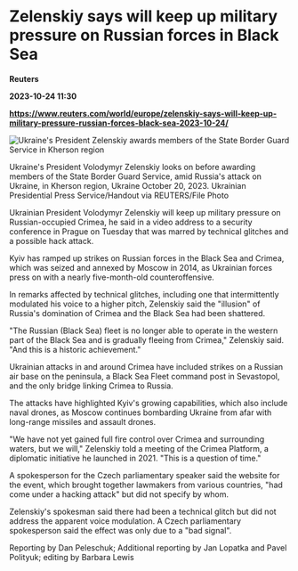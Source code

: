 # Zelenskiy says will keep up military pressure on Russian forces in Black Sea
**Reuters**

**2023-10-24 11:30**

**https://www.reuters.com/world/europe/zelenskiy-says-will-keep-up-military-pressure-russian-forces-black-sea-2023-10-24/**

![Ukraine's President Zelenskiy awards members of the State Border Guard Service in Kherson region](https://www.reuters.com/resizer/SPaXh6k6F4y2ods2dXTG-6CgFWY=/1920x0/filters:quality(80)/cloudfront-us-east-2.images.arcpublishing.com/reuters/27FJ3CXPYFPFRKMRMNJKHW66CA.jpg)

Ukraine's President Volodymyr Zelenskiy looks on before awarding members of the State Border Guard Service, amid Russia's attack on Ukraine, in Kherson region, Ukraine October 20, 2023. Ukrainian Presidential Press Service/Handout via REUTERS/File Photo

Ukrainian President Volodymyr Zelenskiy will keep up military pressure on Russian-occupied Crimea, he said in a video address to a security conference in Prague on Tuesday that was marred by technical glitches and a possible hack attack.

Kyiv has ramped up strikes on Russian forces in the Black Sea and Crimea, which was seized and annexed by Moscow in 2014, as Ukrainian forces press on with a nearly five-month-old counteroffensive.

In remarks affected by technical glitches, including one that intermittently modulated his voice to a higher pitch, Zelenskiy said the "illusion" of Russia's domination of Crimea and the Black Sea had been shattered.

"The Russian (Black Sea) fleet is no longer able to operate in the western part of the Black Sea and is gradually fleeing from Crimea," Zelenskiy said. "And this is a historic achievement."

Ukrainian attacks in and around Crimea have included strikes on a Russian air base on the peninsula, a Black Sea Fleet command post in Sevastopol, and the only bridge linking Crimea to Russia.

The attacks have highlighted Kyiv's growing capabilities, which also include naval drones, as Moscow continues bombarding Ukraine from afar with long-range missiles and assault drones.

"We have not yet gained full fire control over Crimea and surrounding waters, but we will," Zelenskiy told a meeting of the Crimea Platform, a diplomatic initiative he launched in 2021. "This is a question of time."

A spokesperson for the Czech parliamentary speaker said the website for the event, which brought together lawmakers from various countries, "had come under a hacking attack" but did not specify by whom.

Zelenskiy's spokesman said there had been a technical glitch but did not address the apparent voice modulation. A Czech parliamentary spokesperson said the effect was only due to a "bad signal".

Reporting by Dan Peleschuk; Additional reporting by Jan Lopatka and Pavel Polityuk; editing by Barbara Lewis